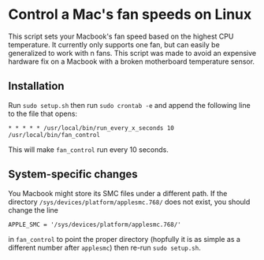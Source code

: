 # Control a Mac's fan speeds on Linux
This script sets your Macbook's fan speed based on the highest CPU temperature. It currently only supports one fan, but can easily be generalized to work with n fans. This script was made to avoid an expensive hardware fix on a Macbook with a broken motherboard temperature sensor.

## Installation
Run `sudo setup.sh` then run `sudo crontab -e` and append the following line to the file that opens:
```
* * * * * /usr/local/bin/run_every_x_seconds 10 /usr/local/bin/fan_control
```

This will make `fan_control` run every 10 seconds.

## System-specific changes
You Macbook might store its SMC files under a different path. If the directory `/sys/devices/platform/applesmc.768/` does not exist, you should change the line
```
APPLE_SMC = '/sys/devices/platform/applesmc.768/'
```
in `fan_control` to point the proper directory (hopfully it is as simple as a different number after `applesmc`) then re-run `sudo setup.sh`.
